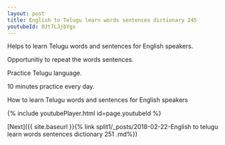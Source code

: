 ```yaml
---
layout: post
title: English to Telugu learn words sentences dictionary 245 
youtubeId: 0Jt7LJjbYgs
---
```

 
 
Helps to learn Telugu words and sentences for English speakers.

Opportunitiy to repeat the words sentences. 

Practice Telugu language. 
 
10 minutes practice every day. 
 
How to learn Telugu words and sentences for English speakers 
 
{% include youtubePlayer.html id=page.youtubeId %}
 
 
[Next]({{ site.baseurl }}{% link  split1/_posts/2018-02-22-English to telugu learn words sentences dictionary 251 .md%})
 
